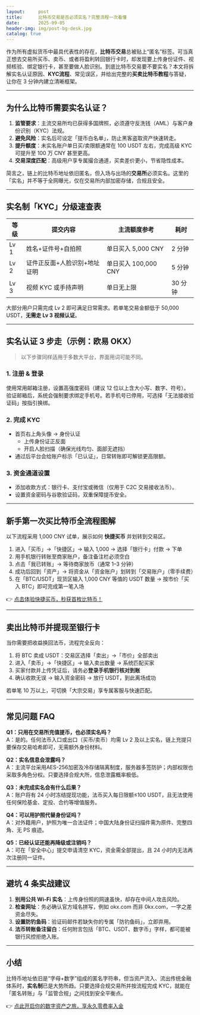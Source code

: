 ```yaml
---
layout:     post
title:      比特币交易是否必须实名？完整流程一次看懂
date:       2025-09-05
header-img: img/post-bg-desk.jpg
catalog: true
---
```


作为所有虚拟货币中最具代表性的存在，**比特币交易**总被贴上“匿名”标签。可当真正想去交易所买币、卖币、或者将盈利转回银行卡时，却发现要上传身份证件、视频核验、绑定银行卡，甚至要做人脸识别。到底比特币交易要不要实名？本文将拆解实名认证原因、**KYC流程**、常见误区，并给出完整的**买卖比特币教程**与答疑，让你在 3 分钟内建立清晰框架。

---

## 为什么比特币需要实名认证？

1. **监管要求**：主流交易所均已获得多国牌照，必须遵守反洗钱（AML）与客户身份识别（KYC）法规。  
2. **避免风险**：实名后可设定「提币白名单」，防止黑客盗取资产快速转走。  
3. **提升额度**：未实名账户单日买/卖限额通常在 100 USDT 左右，完成高级 KYC 可提升至 100 万 CNY 甚至更高。  
4. **交易深度匹配**：高级用户享专属撮合通道，买卖差价更小，节省隐性成本。  

简言之，链上的比特币地址依旧匿名，但入场与出场的**交易所**必须实名。这里的「实名」并不等于全网曝光，仅在交易所内部加密存储，合规且安全。

---

## 实名制「KYC」分级速查表

| 等级   | 提交内容                    | 主流额度参考        | 耗时  |
|--------|-----------------------------|----------------------|-------|
| Lv 1   | 姓名+证件号+自拍照          | 单日买入 5,000 CNY   | 2 分钟 |
| Lv 2   | 证件正反面+人脸识别+地址证明| 单日买入 100,000 CNY | 5 分钟 |
| Lv 3   | 视频 KYC 或手持声明         | 单日无上限           | 30 分钟 |

大部分用户只需完成 Lv 2 即可满足日常需求。若单笔交易金额低于 50,000 USDT，**无需走 Lv 3 视频认证**。

---

## 实名认证 3 步走（示例：欧易 OKX）

> 以下步骤同样适用于多数大平台，界面用词可能不同。

### 1. 注册 & 登录
使用常用邮箱注册，设置高强度密码（建议 12 位以上含大小写、数字、符号）。  
验证邮箱后，系统会强制要求绑定手机号。若手机号已停用，可选择「无法接收验证码」按指引换绑。

### 2. 完成 KYC  
- 首页右上角头像 → 身份认证  
  - 上传身份证正反面  
  - 开启人脸扫描（确保光线均匀、面部无遮挡）  
- 通过后平台会给账户标示「已认证」，日常转账即可解锁更高限额。  

### 3. 资金通道设置  
- 添加收款方式：银行卡、支付宝或微信（仅用于 C2C 交易接收法币）。  
- 设置资金密码与谷歌验证码，双重保障提币安全。  

---

## 新手第一次买比特币全流程图解

以下流程采用 1,000 CNY 试单，展示如何 **快捷买币** 并划转到交易区。

1. 进入「买币」→「快捷区」→ 输入 1,000 → 选择「银行卡」付款 → 下单  
2. 用手机银行转账至商家账户，备注备注栏必须空白  
3. 点击「我已转账」→ 等待商家放币（通常 1–3 分钟）  
4. 成功后回到「资产」→ 将资金从「资金账户」划转到「交易账户」（零手续费）  
5. 在「BTC/USDT」现货区输入 1,000 CNY 等值的 USDT 数量 → 按市价「买入 BTC」即可完成第一笔入场  

👉 [点击体验快捷买币，秒获首枚比特币！](https://okxdog.com/)

---

## 卖出比特币并提现至银行卡

当你需要把收益换回法币，流程完全反向：

1. 将 BTC 卖成 USDT：交易区选择「卖出」→「市价」全部卖出  
2. 进入「卖币」→「快捷区」→ 输入卖出数量 → 系统匹配买家  
3. 买家付款并上传凭证后，请务必**登录手机银行核对到账**  
4. 确认收款无误 → 输入资金密码 → 放行 USDT，到此离场成功  

若单笔 10 万以上，可切换「大宗交易」享专属客服与快速匹配。

---

## 常见问题 FAQ

**Q1：只用在交易所充值提币，也必须实名吗？**  
A：是的。任何法币入口或出口（买币/卖币）均需 Lv 2 及以上实名，链上充提只要保存交易哈希即可，无需额外身份材料。

**Q2：实名信息会泄露吗？**  
A：主流平台采用AES-256加密及冷存储隔离制度，服务器多签防护；内部权限也采取多角色分权。只要选择合规大所，信息泄露概率极低。

**Q3：未完成实名会有什么后果？**  
A：账户将有 24 小时冻结提现功能，法币买入每日限额≤100 USDT，且无法使用任何保险基金、定投、合约等增值服务。

**Q4：可以用护照代替身份证吗？**  
A：对外籍用户，护照为唯一合法证件；中国大陆身份证扫描件需为原件、完整四角、无 PS 痕迹。

**Q5：已经认证还能再降级或注销吗？**  
A：可在「安全中心」提交申请清空 KYC，资金需全部提出，且 24 小时内无法再次注册同一证件。

---

## 避坑 4 条实战建议

1. **别用公共 Wi-Fi 实名**：上传身份照的网速虽快，却存在中间人攻击风险。  
2. **检查网址**：务必确认官方域名拼写，例如 okx.com 而非 0kx.com，一字之差资金尽失。  
3. **设置防钓鱼码**：验证码邮件若缺失你的专属「防钓鱼码」，立即弃用。  
4. **法币转账备注留白**：任何附言包括「BTC、USDT、数字币」字样，都可能被银行风控拒绝入账。

---

## 小结

比特币地址依旧是“字母+数字”组成的匿名字符串，但当资产流入、流出传统金融体系时，**实名制**已是大势所趋。只要选择合规交易所并按流程完成 KYC，就能在「匿名转账」与「监管合规」之间找到安全平衡点。  

👉 [点此开启你的数字资产之旅，享永久零费率入金](https://okxdog.com/)